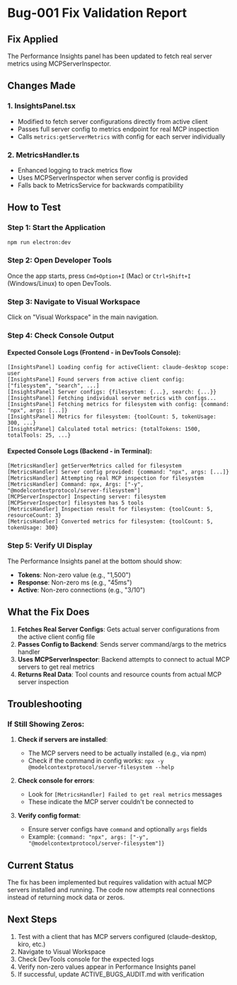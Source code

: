 # Bug-001 Fix Validation Report

## Fix Applied
The Performance Insights panel has been updated to fetch real server metrics using MCPServerInspector.

## Changes Made

### 1. InsightsPanel.tsx
- Modified to fetch server configurations directly from active client
- Passes full server config to metrics endpoint for real MCP inspection
- Calls `metrics:getServerMetrics` with config for each server individually

### 2. MetricsHandler.ts
- Enhanced logging to track metrics flow
- Uses MCPServerInspector when server config is provided
- Falls back to MetricsService for backwards compatibility

## How to Test

### Step 1: Start the Application
```bash
npm run electron:dev
```

### Step 2: Open Developer Tools
Once the app starts, press `Cmd+Option+I` (Mac) or `Ctrl+Shift+I` (Windows/Linux) to open DevTools.

### Step 3: Navigate to Visual Workspace
Click on "Visual Workspace" in the main navigation.

### Step 4: Check Console Output

#### Expected Console Logs (Frontend - in DevTools Console):
```
[InsightsPanel] Loading config for activeClient: claude-desktop scope: user
[InsightsPanel] Found servers from active client config: ["filesystem", "search", ...]
[InsightsPanel] Server configs: {filesystem: {...}, search: {...}}
[InsightsPanel] Fetching individual server metrics with configs...
[InsightsPanel] Fetching metrics for filesystem with config: {command: "npx", args: [...]}
[InsightsPanel] Metrics for filesystem: {toolCount: 5, tokenUsage: 300, ...}
[InsightsPanel] Calculated total metrics: {totalTokens: 1500, totalTools: 25, ...}
```

#### Expected Console Logs (Backend - in Terminal):
```
[MetricsHandler] getServerMetrics called for filesystem
[MetricsHandler] Server config provided: {command: "npx", args: [...]}
[MetricsHandler] Attempting real MCP inspection for filesystem
[MetricsHandler] Command: npx, Args: ["-y", "@modelcontextprotocol/server-filesystem"]
[MCPServerInspector] Inspecting server: filesystem
[MCPServerInspector] filesystem has 5 tools
[MetricsHandler] Inspection result for filesystem: {toolCount: 5, resourceCount: 3}
[MetricsHandler] Converted metrics for filesystem: {toolCount: 5, tokenUsage: 300}
```

### Step 5: Verify UI Display

The Performance Insights panel at the bottom should show:
- **Tokens**: Non-zero value (e.g., "1,500")
- **Response**: Non-zero ms (e.g., "45ms")
- **Active**: Non-zero connections (e.g., "3/10")

## What the Fix Does

1. **Fetches Real Server Configs**: Gets actual server configurations from the active client config file
2. **Passes Config to Backend**: Sends server command/args to the metrics handler
3. **Uses MCPServerInspector**: Backend attempts to connect to actual MCP servers to get real metrics
4. **Returns Real Data**: Tool counts and resource counts from actual MCP server inspection

## Troubleshooting

### If Still Showing Zeros:

1. **Check if servers are installed**:
   - The MCP servers need to be actually installed (e.g., via npm)
   - Check if the command in config works: `npx -y @modelcontextprotocol/server-filesystem --help`

2. **Check console for errors**:
   - Look for `[MetricsHandler] Failed to get real metrics` messages
   - These indicate the MCP server couldn't be connected to

3. **Verify config format**:
   - Ensure server configs have `command` and optionally `args` fields
   - Example: `{command: "npx", args: ["-y", "@modelcontextprotocol/server-filesystem"]}`

## Current Status

The fix has been implemented but requires validation with actual MCP servers installed and running. The code now attempts real connections instead of returning mock data or zeros.

## Next Steps

1. Test with a client that has MCP servers configured (claude-desktop, kiro, etc.)
2. Navigate to Visual Workspace
3. Check DevTools console for the expected logs
4. Verify non-zero values appear in Performance Insights panel
5. If successful, update ACTIVE_BUGS_AUDIT.md with verification